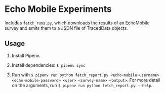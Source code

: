 # Echo Mobile Experiments
Includes `fetch_runs.py`, which downloads the results of an EchoMobile survey and emits them to a JSON file of
TracedData objects.

## Usage
1. Install Pipenv.

1. Install dependencies: `$ pipenv sync`

1. Run with
   `$ pipenv run python fetch_report.py <echo-mobile-username> <echo-mobile-password> <user> <survey-name> <output>`.
   For more detail on the arguments, run `$ pipenv run python fetch_report.py --help`.

